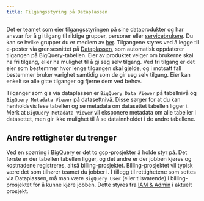 ```yaml
---
title: Tilgangsstyring på Dataplassen
---
```


Det er teamet som eier tilgangsstyringen på sine dataprodukter og har ansvar for å gi tilgang til riktige grupper, personer eller [servicebrukere](../dataplassen/lag-serviceaccount.md). Du kan se hvilke grupper du er medlem av [her](https://groups.google.com/my-groups). Tilgangene styres ved å legge til e-poster via grensesnittet på [Dataplassen](https://data.intern.nav.no), som automatisk oppdaterer tilgangen på BigQuery-tabellen. Eier av produktet velger om brukerne skal ha fri tilgang, eller ha mulighet til å gi seg selv tilgang. Ved fri tilgang er det eier som bestemmer hvor lenge tilgangen skal gjelde, og i motsatt fall bestemmer bruker varighet samtidig som de gir seg selv tilgang. Eier kan enkelt se alle gitte tilganger og fjerne dem ved behov.

Tilganger som gis via dataplassen er `BigQuery Data Viewer` på tabellnivå og `BigQuery Metadata Viewer` på datasettnivå. Disse sørger for at du kan henholdsvis lese tabellen og se metadata om datasettet tabellen ligger i. Merk at `BigQuery Metadata Viewer` vil eksponere metadata om alle tabeller i datasettet, men gir ikke mulighet til å se datainnholdet i de andre tabellene.

## Andre rettigheter du trenger

Ved en spørring i BigQuery er det to gcp-prosjekter å holde styr på. Det første er der tabellen tabellen ligger, og det andre er der jobben kjøres og kostnadene registreres, altså billing-prosjektet. Billing-prosjektet vil typisk være det som tilhører teamet du jobber i. I tillegg til rettighetene som settes via Dataplassen, må man være `BigQuery User` (eller tilsvarende) i billing-prosjektet for å kunne kjøre jobben. Dette styres fra [IAM & Admin](https://console.cloud.google.com/iam-admin) i aktuelt prosjekt. 